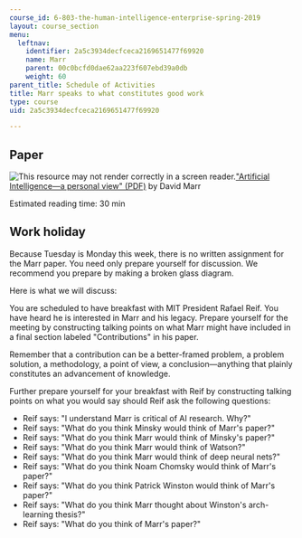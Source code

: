 ```yaml
---
course_id: 6-803-the-human-intelligence-enterprise-spring-2019
layout: course_section
menu:
  leftnav:
    identifier: 2a5c3934decfceca2169651477f69920
    name: Marr
    parent: 00c0bcfd0dae62aa223f607ebd39a0db
    weight: 60
parent_title: Schedule of Activities
title: Marr speaks to what constitutes good work
type: course
uid: 2a5c3934decfceca2169651477f69920

---
```


Paper
-----

![This resource may not render correctly in a screen reader.](/images/inacessible.gif)["Artificial Intelligence—a personal view" (PDF)](https://cbmm.mit.edu/sites/default/files/documents/marr.pdf) by David Marr

Estimated reading time: 30 min

Work holiday
------------

Because Tuesday is Monday this week, there is no written assignment for the Marr paper. You need only prepare yourself for discussion. We recommend you prepare by making a broken glass diagram.

Here is what we will discuss:

You are scheduled to have breakfast with MIT President Rafael Reif. You have heard he is interested in Marr and his legacy. Prepare yourself for the meeting by constructing talking points on what Marr might have included in a final section labeled "Contributions" in his paper.

Remember that a contribution can be a better-framed problem, a problem solution, a methodology, a point of view, a conclusion—anything that plainly constitutes an advancement of knowledge.

Further prepare yourself for your breakfast with Reif by constructing talking points on what you would say should Reif ask the following questions:

*   Reif says: "I understand Marr is critical of AI research. Why?"
*   Reif says: "What do you think Minsky would think of Marr's paper?"
*   Reif says: "What do you think Marr would think of Minsky's paper?"
*   Reif says: "What do you think Marr would think of Watson?"
*   Reif says: "What do you think Marr would think of deep neural nets?"
*   Reif says: "What do you think Noam Chomsky would think of Marr's paper?"
*   Reif says: "What do you think Patrick Winston would think of Marr's paper?"
*   Reif says: "What do you think Marr thought about Winston's arch-learning thesis?"
*   Reif says: "What do you think of Marr's paper?"